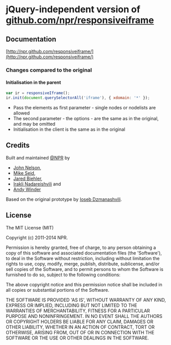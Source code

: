 # jQuery-independent version of [github.com/npr/responsiveiframe](https://github.com/npr/responsiveiframe)

## Documentation

[http://npr.github.com/responsiveiframe/](http://npr.github.com/responsiveiframe/)

### Changes compared to the original

#### Initialisation in the parent

```javascript
var ir = responsiveIframe();
ir.init(document.querySelectorAll('iframe'), { xdomain: '*' });
```

* Pass the elements as first parameter - single nodes or nodelists are allowed
* The second parameter - the options - are the same as in the original, and may be omitted
* Initialisation in the client is the same as in the original

## Credits

Built and maintained [@NPR](http://github.com/npr/) by
* [John Nelson](https://github.com/johnymonster),
* [Mike Seid](https://github.com/mbseid),
* [Jared Biehler](https://github.com/jaredbiehler),
* [Irakli Nadareishvili](https://github.com/inadarei) and
* [Andy Winder](https://github.com/awinder)

Based on the original prototype by [Ioseb Dzmanashvili](https://github.com/ioseb).

## License

The MIT License (MIT)

Copyright (c) 2011-2014 NPR.

Permission is hereby granted, free of charge, to any person obtaining
a copy of this software and associated documentation files (the
'Software'), to deal in the Software without restriction, including
without limitation the rights to use, copy, modify, merge, publish,
distribute, sublicense, and/or sell copies of the Software, and to
permit persons to whom the Software is furnished to do so, subject to
the following conditions:

The above copyright notice and this permission notice shall be
included in all copies or substantial portions of the Software.

THE SOFTWARE IS PROVIDED 'AS IS', WITHOUT WARRANTY OF ANY KIND,
EXPRESS OR IMPLIED, INCLUDING BUT NOT LIMITED TO THE WARRANTIES OF
MERCHANTABILITY, FITNESS FOR A PARTICULAR PURPOSE AND NONINFRINGEMENT.
IN NO EVENT SHALL THE AUTHORS OR COPYRIGHT HOLDERS BE LIABLE FOR ANY
CLAIM, DAMAGES OR OTHER LIABILITY, WHETHER IN AN ACTION OF CONTRACT,
TORT OR OTHERWISE, ARISING FROM, OUT OF OR IN CONNECTION WITH THE
SOFTWARE OR THE USE OR OTHER DEALINGS IN THE SOFTWARE.
